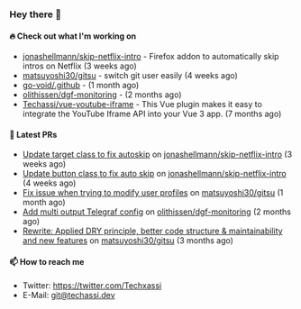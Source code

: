 ### Hey there 👋

#### 🔥 Check out what I'm working on


- [jonashellmann/skip-netflix-intro](https://github.com/jonashellmann/skip-netflix-intro) - Firefox addon to automatically skip intros on Netflix (3 weeks ago)
- [matsuyoshi30/gitsu](https://github.com/matsuyoshi30/gitsu) - switch git user easily (4 weeks ago)
- [go-void/.github](https://github.com/go-void/.github) -  (1 month ago)
- [olithissen/dgf-monitoring](https://github.com/olithissen/dgf-monitoring) -  (2 months ago)
- [Techassi/vue-youtube-iframe](https://github.com/Techassi/vue-youtube-iframe) - This Vue plugin makes it easy to integrate the YouTube Iframe API into your Vue 3 app. (7 months ago)

#### 🧪 Latest PRs


- [Update target class to fix autoskip](https://github.com/jonashellmann/skip-netflix-intro/pull/2) on [jonashellmann/skip-netflix-intro](https://github.com/jonashellmann/skip-netflix-intro) (3 weeks ago)
- [Update button class to fix auto skip](https://github.com/jonashellmann/skip-netflix-intro/pull/1) on [jonashellmann/skip-netflix-intro](https://github.com/jonashellmann/skip-netflix-intro) (4 weeks ago)
- [Fix issue when trying to modify user profiles](https://github.com/matsuyoshi30/gitsu/pull/20) on [matsuyoshi30/gitsu](https://github.com/matsuyoshi30/gitsu) (1 month ago)
- [Add multi output Telegraf config](https://github.com/olithissen/dgf-monitoring/pull/2) on [olithissen/dgf-monitoring](https://github.com/olithissen/dgf-monitoring) (2 months ago)
- [Rewrite: Applied DRY principle, better code structure &amp; maintainability and new features](https://github.com/matsuyoshi30/gitsu/pull/16) on [matsuyoshi30/gitsu](https://github.com/matsuyoshi30/gitsu) (3 months ago)

#### 📫 How to reach me

- Twitter: https://twitter.com/Techxassi
- E-Mail: git@techassi.dev